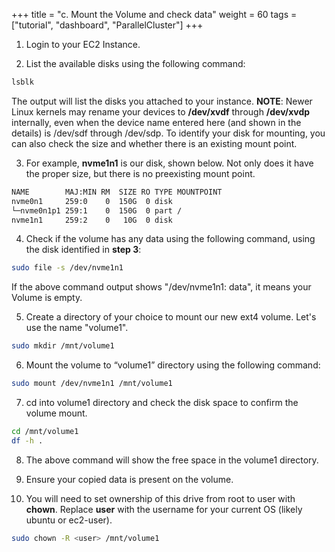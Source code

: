 +++
title = "c. Mount the Volume and check data"
weight = 60
tags = ["tutorial", "dashboard", "ParallelCluster"]
+++

1.	Login to your EC2 Instance.

2.	List the available disks using the following command:

```bash
lsblk
```
	
The output will list the disks you attached to your instance.
**NOTE**: Newer Linux kernels may rename your devices to **/dev/xvdf** through **/dev/xvdp** internally, even when the device name entered here (and shown in the details) is /dev/sdf through /dev/sdp. To identify your disk for mounting, you can also check the size and whether there is an existing mount point. 

3.  For example, **nvme1n1** is our disk, shown below. Not only does it have the proper size, but there is no preexisting mount point.

```bash
NAME        MAJ:MIN RM  SIZE RO TYPE MOUNTPOINT
nvme0n1     259:0    0  150G  0 disk
└─nvme0n1p1 259:1    0  150G  0 part /
nvme1n1     259:2    0   10G  0 disk
```

4.	Check if the volume has any data using the following command, using the disk identified in **step 3**:

```bash
sudo file -s /dev/nvme1n1
```

If the above command output shows "/dev/nvme1n1: data", it means your Volume is empty.

5.	Create a directory of your choice to mount our new ext4 volume. Let's use the name "volume1".

```bash
sudo mkdir /mnt/volume1
```

6.	Mount the volume to “volume1” directory using the following command:

```bash
sudo mount /dev/nvme1n1 /mnt/volume1
```

7.	cd into volume1 directory and check the disk space to confirm the volume mount.

```bash
cd /mnt/volume1
df -h .
```

8.	The above command will show the free space in the volume1 directory.

9.	Ensure your copied data is present on the volume.

10.	You will need to set ownership of this drive from root to user with **chown**. Replace **user** with the username for your current OS (likely ubuntu or ec2-user).  

```bash
sudo chown -R <user> /mnt/volume1
```
